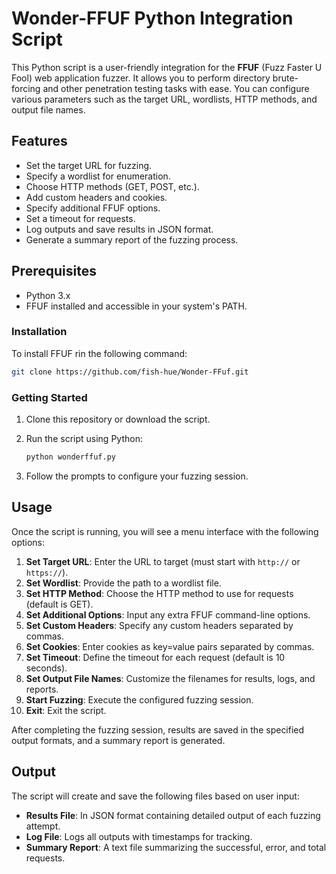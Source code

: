 # Wonder-FFUF Python Integration Script

This Python script is a user-friendly integration for the **FFUF** (Fuzz Faster U Fool) web application fuzzer. It allows you to perform directory brute-forcing and other penetration testing tasks with ease. You can configure various parameters such as the target URL, wordlists, HTTP methods, and output file names.

## Features

- Set the target URL for fuzzing.
- Specify a wordlist for enumeration.
- Choose HTTP methods (GET, POST, etc.).
- Add custom headers and cookies.
- Specify additional FFUF options.
- Set a timeout for requests.
- Log outputs and save results in JSON format.
- Generate a summary report of the fuzzing process.

## Prerequisites

- Python 3.x
- FFUF installed and accessible in your system's PATH.

### Installation

To install FFUF rin the following command:

   ```bash
   git clone https://github.com/fish-hue/Wonder-FFuf.git
   ```

### Getting Started

1. Clone this repository or download the script.
2. Run the script using Python:

   ```bash
   python wonderffuf.py
   ```

3. Follow the prompts to configure your fuzzing session.

## Usage

Once the script is running, you will see a menu interface with the following options:

1. **Set Target URL**: Enter the URL to target (must start with `http://` or `https://`).
2. **Set Wordlist**: Provide the path to a wordlist file.
3. **Set HTTP Method**: Choose the HTTP method to use for requests (default is GET).
4. **Set Additional Options**: Input any extra FFUF command-line options.
5. **Set Custom Headers**: Specify any custom headers separated by commas.
6. **Set Cookies**: Enter cookies as key=value pairs separated by commas.
7. **Set Timeout**: Define the timeout for each request (default is 10 seconds).
8. **Set Output File Names**: Customize the filenames for results, logs, and reports.
9. **Start Fuzzing**: Execute the configured fuzzing session.
10. **Exit**: Exit the script.

After completing the fuzzing session, results are saved in the specified output formats, and a summary report is generated.

## Output

The script will create and save the following files based on user input:

- **Results File**: In JSON format containing detailed output of each fuzzing attempt.
- **Log File**: Logs all outputs with timestamps for tracking.
- **Summary Report**: A text file summarizing the successful, error, and total requests.


